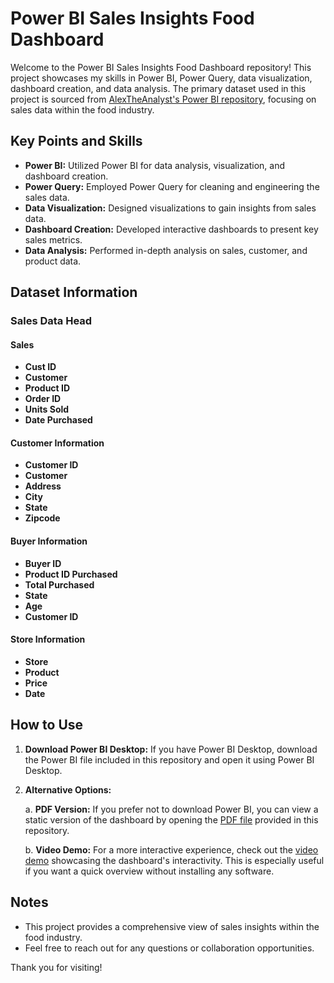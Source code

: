 # Power BI Sales Insights Food Dashboard

Welcome to the Power BI Sales Insights Food Dashboard repository! This project showcases my skills in Power BI, Power Query, data visualization, dashboard creation, and data analysis. The primary dataset used in this project is sourced from [AlexTheAnalyst's Power BI repository](https://github.com/AlexTheAnalyst/Power-BI), focusing on sales data within the food industry.

## Key Points and Skills

- **Power BI:** Utilized Power BI for data analysis, visualization, and dashboard creation.
- **Power Query:** Employed Power Query for cleaning and engineering the sales data.
- **Data Visualization:** Designed visualizations to gain insights from sales data.
- **Dashboard Creation:** Developed interactive dashboards to present key sales metrics.
- **Data Analysis:** Performed in-depth analysis on sales, customer, and product data.

## Dataset Information

### Sales Data Head

#### Sales
- **Cust ID**
- **Customer**
- **Product ID**
- **Order ID**
- **Units Sold**
- **Date Purchased**

#### Customer Information
- **Customer ID**
- **Customer**
- **Address**
- **City**
- **State**
- **Zipcode**

#### Buyer Information
- **Buyer ID**
- **Product ID Purchased**
- **Total Purchased**
- **State**
- **Age**
- **Customer ID**

#### Store Information
- **Store**
- **Product**
- **Price**
- **Date**

## How to Use

1. **Download Power BI Desktop:** If you have Power BI Desktop, download the Power BI file included in this repository and open it using Power BI Desktop.

2. **Alternative Options:**

    a. **PDF Version:** If you prefer not to download Power BI, you can view a static version of the dashboard by opening the [PDF file](link-to-your-pdf-file.pdf) provided in this repository.

    b. **Video Demo:** For a more interactive experience, check out the [video demo](link-to-your-video-demo.mp4) showcasing the dashboard's interactivity. This is especially useful if you want a quick overview without installing any software.

## Notes

- This project provides a comprehensive view of sales insights within the food industry.
- Feel free to reach out for any questions or collaboration opportunities.

Thank you for visiting! 
